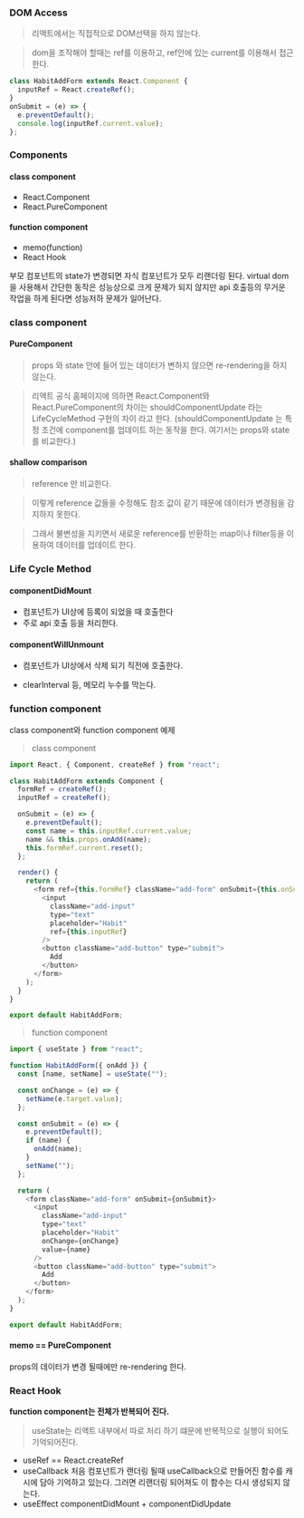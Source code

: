 ### DOM Access

> 리액트에서는 직접적으로 DOM선택을 하지 않는다.

> dom을 조작해야 할때는 ref를 이용하고, ref안에 있는 current를 이용해서 접근 한다.

```js
class HabitAddForm extends React.Component {
  inputRef = React.createRef();
}
onSubmit = (e) => {
  e.preventDefault();
  console.log(inputRef.current.value);
};
```

### Components

#### class component

- React.Component
- React.PureComponent

#### function component

- memo(function)
- React Hook

부모 컴포넌트의 state가 변경되면 자식 컴포넌트가 모두 리랜더링 된다.
virtual dom을 사용해서 간단한 동작은 성능상으로 크게 문제가 되지 않지만 api 호출등의 무거운 작업을 하게 된다면 성능저하 문제가 일어난다.

### class component

#### PureComponent

> props 와 state 안에 들어 있는 데이터가 변하지 않으면 re-rendering을 하지 않는다.

> 리액트 공식 홈페이지에 의하면 React.Component와 React.PureComponent의 차이는 shouldComponentUpdate 라는 LifeCycleMethod 구현의 차이 라고 한다. (shouldComponentUpdate 는 특정 조건에 component를 업데이트 하는 동작을 한다. 여기서는 props와 state를 비교한다.)

#### shallow comparison

> reference 만 비교한다.

> 이렇게 reference 값들을 수정해도 참조 값이 같기 때문에 데이터가 변경됨을 감지하지 못한다.

> 그래서 불변성을 지키면서 새로운 reference를 반환하는 map이나 filter등을 이용하여 데이터를 업데이트 한다.

### Life Cycle Method

#### componentDidMount

- 컴포넌트가 UI상에 등록이 되었을 때 호출한다
- 주로 api 호출 등을 처리한다.

#### componentWillUnmount

- 컴포넌트가 UI상에서 삭제 되기 직전에 호출한다.

- clearInterval 등, 메모리 누수를 막는다.

### function component

class component와 function component 예제

> class component

```js
import React, { Component, createRef } from "react";

class HabitAddForm extends Component {
  formRef = createRef();
  inputRef = createRef();

  onSubmit = (e) => {
    e.preventDefault();
    const name = this.inputRef.current.value;
    name && this.props.onAdd(name);
    this.formRef.current.reset();
  };

  render() {
    return (
      <form ref={this.formRef} className="add-form" onSubmit={this.onSubmit}>
        <input
          className="add-input"
          type="text"
          placeholder="Habit"
          ref={this.inputRef}
        />
        <button className="add-button" type="submit">
          Add
        </button>
      </form>
    );
  }
}

export default HabitAddForm;
```

> function component

```js
import { useState } from "react";

function HabitAddForm({ onAdd }) {
  const [name, setName] = useState("");

  const onChange = (e) => {
    setName(e.target.value);
  };

  const onSubmit = (e) => {
    e.preventDefault();
    if (name) {
      onAdd(name);
    }
    setName("");
  };

  return (
    <form className="add-form" onSubmit={onSubmit}>
      <input
        className="add-input"
        type="text"
        placeholder="Habit"
        onChange={onChange}
        value={name}
      />
      <button className="add-button" type="submit">
        Add
      </button>
    </form>
  );
}

export default HabitAddForm;
```

#### memo == PureComponent

props의 데이터가 변경 될때에만 re-rendering 한다.

### React Hook

**function component는 전체가 반복되어 진다.**

> useState는 리액트 내부에서 따로 처리 하기 떄문에 반복적으로 실행이 되어도 기억되어진다.

- useRef
  == React.createRef
- useCallback
  처음 컴포넌트가 랜더링 될때 useCallback으로 만들어진 함수를 캐시에 담아 기억하고 있는다. 그러면 리랜더링 되어져도 이 함수는 다시 생성되지 않는다.
- useEffect
  componentDidMount + componentDidUpdate
